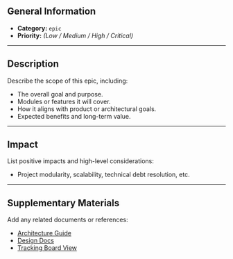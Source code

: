 ## General Information
- **Category:** `epic`
- **Priority:** *(Low / Medium / High / Critical)*

---

## Description
Describe the scope of this epic, including:
- The overall goal and purpose.
- Modules or features it will cover.
- How it aligns with product or architectural goals.
- Expected benefits and long-term value.

---

## Impact
List positive impacts and high-level considerations:
- Project modularity, scalability, technical debt resolution, etc.

---

## Supplementary Materials
Add any related documents or references:
- [Architecture Guide](#)
- [Design Docs](#)
- [Tracking Board View](#)